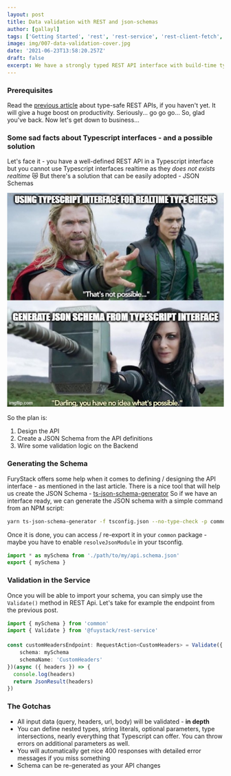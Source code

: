 ```yaml
---
layout: post
title: Data validation with REST and json-schemas
author: [gallayl]
tags: ['Getting Started', 'rest', 'rest-service', 'rest-client-fetch', 'rest-client-got', 'json-schemas']
image: img/007-data-validation-cover.jpg
date: '2021-06-23T13:58:20.257Z'
draft: false
excerpt: We have a strongly typed REST API interface with build-time type checking. Can we build runtime validation with a minimal effort? (Spoiler alert - yesss)
---
```


### Prerequisites

Read the [previous article](/006-getting-started-with-rest) about type-safe REST APIs, if you haven't yet. It will give a huge boost on productivity. Seriously... go go go...
So, glad you've back. Now let's get down to business...

### Some sad facts about Typescript interfaces - and a possible solution

Let's face it - you have a well-defined REST API in a Typescript interface but you cannot use Typescript interfaces realtime as they _does not exists realtime_ 😿
But there's a solution that can be easily adopted - JSON Schemas

![the relatime interface usage](img/007-impossible.jpg)

So the plan is:
1. Design the API
1. Create a JSON Schema from the API definitions
1. Wire some validation logic on the Backend

### Generating the Schema
FuryStack offers some help when it comes to defining / designing the API interface - as mentioned in the last article. There is a nice tool that will help us create the JSON Schema - [ts-json-schema-generator](https://github.com/vega/ts-json-schema-generator)
So if we have an interface ready, we can generate the JSON schema with a simple command from an NPM script: 
```sh
yarn ts-json-schema-generator -f tsconfig.json --no-type-check -p common/src/path/to/my/api.schema.ts -o common/src/path/to/my/api.schema.json
```

Once it is done, you can access / re-export it in your `common` package - maybe you have to enable `resolveJsonModule` in your tsconfig.

```ts
import * as mySchema from './path/to/my/api.schema.json'
export { mySchema }
```


### Validation in the Service

Once you will be able to import your schema, you can simply use the `Validate()` method in REST Api. Let's take for example the endpoint from the previous post.

```ts
import { mySchema } from 'common'
import { Validate } from '@fuystack/rest-service'

const customHeadersEndpoint: RequestAction<CustomHeaders> = Validate({
    schema: mySchema
    schemaName: 'CustomHeaders'
})(async ({ headers }) => {
  console.log(headers)
  return JsonResult(headers)
})
```

### The Gotchas

 - All input data (query, headers, url, body) will be validated - **in depth**
 - You can define nested types, string literals, optional parameters, type intersections, nearly everything that Typescript can offer. You can throw errors on additional parameters as well.
 - You will automatically get nice 400 responses with detailed error messages if you miss something
 - Schema can be re-generated as your API changes